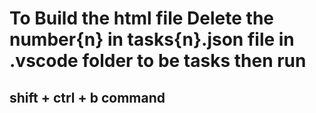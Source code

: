 # To Build the html file Delete the number{n} in tasks{n}.json file in .vscode folder to be tasks then run
  
## shift + ctrl + b command
